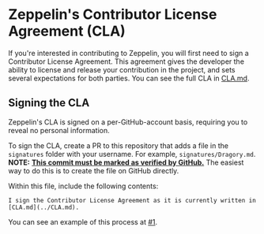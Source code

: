 # Zeppelin's Contributor License Agreement (CLA)

If you're interested in contributing to Zeppelin, you will first need to sign a Contributor License Agreement.
This agreement gives the developer the ability to license and release your contribution in the project, and sets several expectations for both parties. You can see the full CLA in [CLA.md](./CLA.md).

## Signing the CLA

Zeppelin's CLA is signed on a per-GitHub-account basis, requiring you to reveal no personal information.

To sign the CLA, create a PR to this repository that adds a file in the `signatures` folder with your username. For example, `signatures/Dragory.md`.  
**NOTE:** [**This commit must be marked as verified by GitHub.**](https://docs.github.com/en/authentication/managing-commit-signature-verification/about-commit-signature-verification) The easiest way to do this is to create the file on GitHub directly.

Within this file, include the following contents:

```
I sign the Contributor License Agreement as it is currently written in [CLA.md](../CLA.md).
```

You can see an example of this process at [#1](https://github.com/ZeppelinBot/CLA/pull/1).
